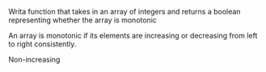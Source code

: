 Writa function that takes in an array of integers and returns a boolean representing whether the array is monotonic

An array is monotonic if its elements are increasing or decreasing from left to right consistently. 

Non-increasing